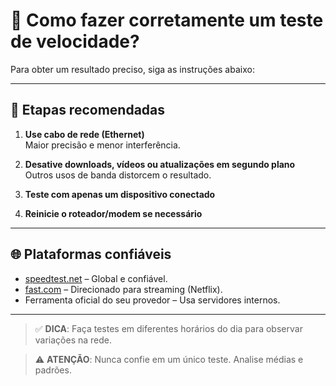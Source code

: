 # 🧪 Como fazer corretamente um teste de velocidade?

Para obter um resultado preciso, siga as instruções abaixo:

---

## 🔧 Etapas recomendadas

1. **Use cabo de rede (Ethernet)**  
   Maior precisão e menor interferência.

2. **Desative downloads, vídeos ou atualizações em segundo plano**  
   Outros usos de banda distorcem o resultado.

3. **Teste com apenas um dispositivo conectado**

4. **Reinicie o roteador/modem se necessário**

---

## 🌐 Plataformas confiáveis

- [speedtest.net](https://www.speedtest.net) – Global e confiável.
- [fast.com](https://fast.com) – Direcionado para streaming (Netflix).
- Ferramenta oficial do seu provedor – Usa servidores internos.

---

> ✅ **DICA**: Faça testes em diferentes horários do dia para observar variações na rede.

> ⚠️ **ATENÇÃO**: Nunca confie em um único teste. Analise médias e padrões.

